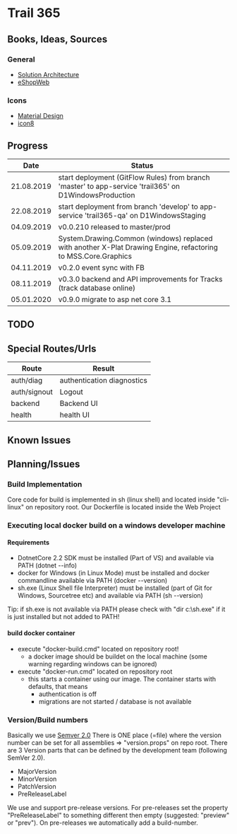 # Trail 365

## Books, Ideas, Sources
### General
- [Solution Architecture](https://github.com/ardalis/CleanArchitecture)
- [eShopWeb](https://github.com/dotnet-architecture/eShopOnWeb)

### Icons
- [Material Design](https://github.com/Templarian/MaterialDesign)
- [icon8](https://icons8.com/icons/set)

## Progress
Date|Status
---|---
21.08.2019|start deployment (GitFlow Rules) from branch 'master' to app-service 'trail365' on D1WindowsProduction 
22.08.2019|start deployment from branch 'develop' to app-service 'trail365-qa' on D1WindowsStaging
04.09.2019|v0.0.210 released to master/prod
05.09.2019|System.Drawing.Common (windows) replaced with another X-Plat Drawing Engine, refactoring to MSS.Core.Graphics
04.11.2019|v0.2.0 event sync with FB
08.11.2019|v0.3.0 backend and API improvements for Tracks (track database online) 
05.01.2020|v0.9.0 migrate to asp net core 3.1

## TODO 

## Special Routes/Urls

Route|Result
---|---
auth/diag|authentication diagnostics
auth/signout|Logout
backend|Backend UI
health|health UI

## Known Issues

## Planning/Issues

### Build Implementation 
Core code for build is implemented in sh (linux shell) and located inside "cli-linux" on repository root.
Our Dockerfile is located inside the Web Project

### Executing local docker build on a windows developer machine

#### Requirements
- DotnetCore 2.2 SDK must be installed (Part of VS) and available via PATH (dotnet --info)
- docker for Windows (in Linux Mode) must be installed and docker commandline available via PATH (docker --version)
- sh.exe (Linux Shell file Interpreter) must be installed (part of Git for Windows, Sourcetree etc) and available via PATH (sh --version)

Tip: if sh.exe is not available via PATH please check with "dir c:\sh.exe" if it is just installed but not added to PATH!

#### build docker container
- execute "docker-build.cmd" located on repository root!
    - a docker image should be buildet on the local machine (some warning regarding windows can be ignored)
- execute "docker-run.cmd" located on repository root
   - this starts a container using our image. The container starts with defaults, that means
       - authentication is off
       - migrations are not started / database is not available  

### Version/Build numbers
Basically we use [Semver 2.0](https://semver.org/spec/v2.0.0.html)
There is ONE place (=file) where the version number can be set for all assemblies => "version.props" on repo root.
There are 3 Version parts that can be defined by the development team (following SemVer 2.0).
- MajorVersion
- MinorVersion
- PatchVersion
- PreReleaseLabel

We use and support pre-release versions.
For pre-releases set the property "PreReleaseLabel" to something different then empty (suggested: "preview" or "prev").
On pre-releases we automatically add a build-number.

